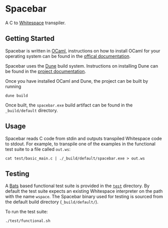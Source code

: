 # Spacebar

A C to
[Whitespace](https://en.wikipedia.org/wiki/Whitespace_(programming_language))
transpiler.

## Getting Started

Spacebar is written in [OCaml](https://ocaml.org/), instructions on how to install
OCaml for your operating system can be found in the [offical
documentation](https://ocaml.org/docs/install.html).

Spacebar uses the [Dune](https://github.com/ocaml/dune) build
system. Instructions on installing Dune can be found in the [project
documentation](https://github.com/ocaml/dune#installation).

Once you have installed OCaml and Dune, the project can be built by running

```shell
dune build
```

Once built, the `spacebar.exe` build artifact can be found in the
`_build/default` directory.

## Usage

Spacebar reads C code from stdin and outputs transpiled Whitespace code to
stdout. For example, to transpile one of the examples in the functional test
suite to a file called `out.ws`:

```shell
cat test/basic_main.c | ./_build/default/spacebar.exe > out.ws
```

## Testing

A [Bats](https://github.com/bats-core/bats-core) based functional test suite is
provided in the [`test`](https://github.com/progbits/spacebar/tree/main/test)
directory. By default the test suite expects an existing Whitespace interpreter
on the path with the name `wspace`. The Spacebar binary used for testing is
sourced from the default build directory (`_build/default/`).

To run the test suite:

```shell
./test/functional.sh
```
